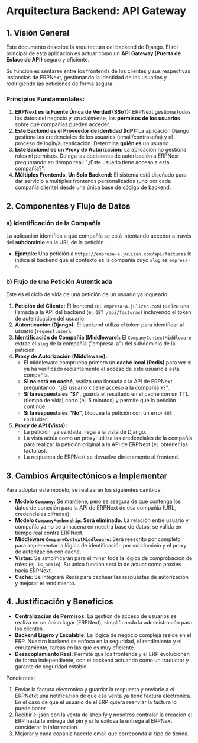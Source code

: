 # Arquitectura Backend: API Gateway

## 1. Visión General

Este documento describe la arquitectura del backend de Django. El rol principal de esta aplicación es actuar como un **API Gateway (Puerta de Enlace de API)** seguro y eficiente.

Su función es sentarse entre los frontends de los clientes y sus respectivas instancias de ERPNext, gestionando la identidad de los usuarios y redirigiendo las peticiones de forma segura.

### Principios Fundamentales:

1.  **ERPNext es la Fuente Única de Verdad (SSoT):** ERPNext gestiona todos los datos del negocio y, crucialmente, los **permisos de los usuarios** sobre qué compañías pueden acceder.
2.  **Este Backend es el Proveedor de Identidad (IdP):** La aplicación Django gestiona las credenciales de los usuarios (email/contraseña) y el proceso de login/autenticación. Determina **quién es** un usuario.
3.  **Este Backend es un Proxy de Autorización:** La aplicación no gestiona roles ni permisos. Delega las decisiones de autorización a ERPNext preguntando en tiempo real: "¿Este usuario tiene acceso a esta compañía?".
4.  **Múltiples Frontends, Un Solo Backend:** El sistema está diseñado para dar servicio a múltiples frontends personalizados (uno por cada compañía cliente) desde una única base de código de backend.

## 2. Componentes y Flujo de Datos

### a) Identificación de la Compañía

La aplicación identifica a qué compañía se está intentando acceder a través del **subdominio** en la URL de la petición.

*   **Ejemplo:** Una petición a `https://empresa-a.julizen.com/api/facturas` le indica al backend que el contexto es la compañía cuyo `slug` es `empresa-a`.

### b) Flujo de una Petición Autenticada

Este es el ciclo de vida de una petición de un usuario ya logueado:

1.  **Petición del Cliente:** El frontend (ej. `empresa-a.julizen.com`) realiza una llamada a la API del backend (ej. `GET /api/facturas`) incluyendo el token de autenticación del usuario.
2.  **Autenticación (Django):** El backend utiliza el token para identificar al usuario (`request.user`).
3.  **Identificación de Compañía (Middleware):** El `CompanyContextMiddleware` extrae el `slug` de la compañía ("empresa-a") del subdominio de la petición.
4.  **Proxy de Autorización (Middleware):**
    *   El middleware comprueba primero un **caché local (Redis)** para ver si ya ha verificado recientemente el acceso de este usuario a esta compañía.
    *   **Si no está en caché**, realiza una llamada a la API de ERPNext preguntando: "¿El usuario `X` tiene acceso a la compañía `Y`?".
    *   **Si la respuesta es "Sí"**, guarda el resultado en el caché con un TTL (tiempo de vida) corto (ej. 5 minutos) y permite que la petición continúe.
    *   **Si la respuesta es "No"**, bloquea la petición con un error `403 Forbidden`.
5.  **Proxy de API (Vista):**
    *   La petición, ya validada, llega a la vista de Django.
    *   La vista actúa como un proxy: utiliza las credenciales de la compañía para realizar la petición original a la API de ERPNext (ej. obtener las facturas).
    *   La respuesta de ERPNext se devuelve directamente al frontend.

## 3. Cambios Arquitectónicos a Implementar

Para adoptar este modelo, se realizarán los siguientes cambios:

*   **Modelo `Company`:** Se mantiene, pero se asegura de que contenga los datos de conexión para la API de ERPNext de esa compañía (URL, credenciales cifradas).
*   **Modelo `CompanyMembership`:** **Será eliminado.** La relación entre usuario y compañía ya no se almacena en nuestra base de datos; se valida en tiempo real contra ERPNext.
*   **Middleware `CompanyContextMiddleware`:** Será reescrito por completo para implementar la lógica de identificación por subdominio y el proxy de autorización con caché.
*   **Vistas:** Se simplificarán para eliminar toda la lógica de comprobación de roles (ej. `is_admin`). Su única función será la de actuar como proxies hacia ERPNext.
*   **Caché:** Se integrará Redis para cachear las respuestas de autorización y mejorar el rendimiento.

## 4. Justificación y Beneficios

*   **Centralización de Permisos:** La gestión de acceso de usuarios se realiza en un único lugar (ERPNext), simplificando la administración para los clientes.
*   **Backend Ligero y Escalable:** La lógica de negocio compleja reside en el ERP. Nuestro backend se enfoca en la seguridad, el rendimiento y el enrutamiento, tareas en las que es muy eficiente.
*   **Desacoplamiento Real:** Permite que los frontends y el ERP evolucionen de forma independiente, con el backend actuando como un traductor y garante de seguridad estable.

Pendientes:
1. Enviar la factura electronica y guardar la respuesta y enviarle a el ERPNetxt una notificacion de que esa venta ya tiene factura electronica. En el caso de que el usuario de el ERP quiera reenviar la factura lo puede hacer 
2. Recibir el json con la venta de shopify y nosotros controlar la creacion el ERP hasta la entrega del pin y si fu exitosa la entrega al ERPNext considerar la informacion
3. Mejorar y cada copania hacerle email que correponda al tipo de tienda.


